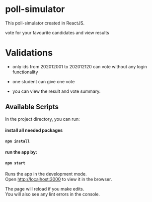 # poll-simulator
This poll-simulator created in ReactJS.

vote for your favourite candidates and view results

# Validations
* only ids from 202012001 to 202012120 can vote without any login functionality

* one student can give one vote 

* you can view the result and vote summary. 

## Available Scripts

In the project directory, you can run:

#### install all needed packages
#### `npm install`

#### run the app by:
#### `npm start`

Runs the app in the development mode.\
Open [http://localhost:3000](http://localhost:3000) to view it in the browser.

The page will reload if you make edits.\
You will also see any lint errors in the console.

